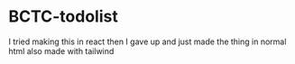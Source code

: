 # BCTC-todolist
I tried making this in react then I gave up and just made the thing in normal html
also made with tailwind
